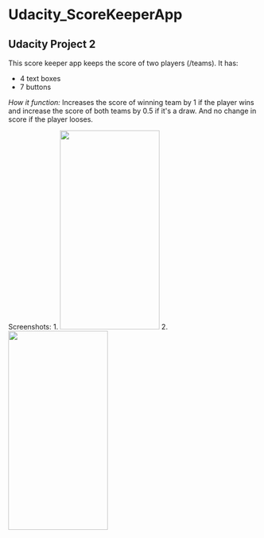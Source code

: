 # Udacity_ScoreKeeperApp
## Udacity Project 2 
This score keeper app keeps the score of two players (/teams). It has:
* 4 text boxes 
* 7 buttons

*How it function:* Increases the score of winning team by 1 if the player wins and increase the score of both teams by 0.5 if it's a draw.
And no change in score if the player looses.

Screenshots:
1.
<img src="https://user-images.githubusercontent.com/52229134/82887115-29cc7580-9f65-11ea-97e7-76d65bbb992f.png" width="200" height="400" />
2.
<img src="https://user-images.githubusercontent.com/52229134/82887119-2b963900-9f65-11ea-8ec5-0937526108f8.png" width="200" height="400" />
